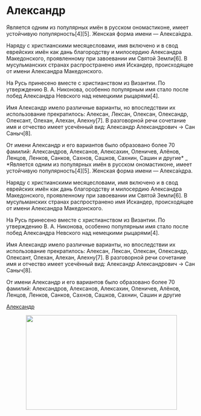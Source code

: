 # Александр 

Является одним из популярных имён в русском ономастиконе, имеет устойчивую популярность[4][5]. Женская форма имени — Алекса́ндра.

Наряду с христианскими месяцесловами, имя включено и в свод еврейских имён как дань благородству и милосердию Александра Македонского, проявленному при завоевании им Святой Земли[6]. В мусульманских странах распространено имя Искандер, происходящее от имени Александра Македонского.

На Русь принесено вместе с христианством из Византии. По утверждению В. А. Никонова, особенно популярным имя стало после побед Александра Невского над немецкими рыцарями[4].

Имя Александр имело различные варианты, но впоследствии их использование прекратилось: Алексан, Лексан, Олексан, Олександр, Олексант, Олехан, Алехан, Алехну[7]. В разговорной речи сочетание имя и отчество имеет усечённый вид: Александр Александрович → Сан Саныч[8].

От имени Александр и его вариантов было образовано более 70 фамилий: Александров, Алексанов, Алексахин, Оленичев, Алёнов, Ленцов, Ленков, Санков, Сахнов, Сашков, Сахнин, Сашин и другие*
_
*Является одним из популярных имён в русском ономастиконе, имеет устойчивую популярность[4][5]. Женская форма имени — Алекса́ндра.

Наряду с христианскими месяцесловами, имя включено и в свод еврейских имён как дань благородству и милосердию Александра Македонского, проявленному при завоевании им Святой Земли[6]. В мусульманских странах распространено имя Искандер, происходящее от имени Александра Македонского.

На Русь принесено вместе с христианством из Византии. По утверждению В. А. Никонова, особенно популярным имя стало после побед Александра Невского над немецкими рыцарями[4].

Имя Александр имело различные варианты, но впоследствии их использование прекратилось: Алексан, Лексан, Олексан, Олександр, Олексант, Олехан, Алехан, Алехну[7]. В разговорной речи сочетание имя и отчество имеет усечённый вид: Александр Александрович → Сан Саныч[8].

От имени Александр и его вариантов было образовано более 70 фамилий: Александров, Алексанов, Алексахин, Оленичев, Алёнов, Ленцов, Ленков, Санков, Сахнов, Сашков, Сахнин, Сашин и другие

[Александр](https://ru.wikipedia.org/wiki/%D0%90%D0%BB%D0%B5%D0%BA%D1%81%D0%B0%D0%BD%D0%B4%D1%80)


<p align="center">
  <img width="400" height="250" src="![Без имени](https://github.com/user-attachments/assets/90a44cf3-9729-4be1-a9da-5641a3094d36)
">
</p>
